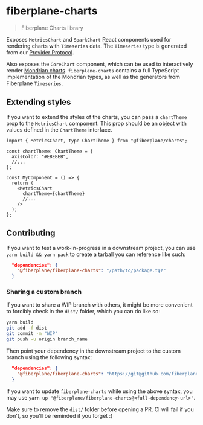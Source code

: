 # fiberplane-charts

> Fiberplane Charts library

Exposes `MetricsChart` and `SparkChart` React components used for rendering
charts with `Timeseries` data. The `Timeseries` type is generated from our
[Provider Protocol](https://github.com/fiberplane/fiberplane/tree/main/fiberplane-provider-protocol).

Also exposes the `CoreChart` component, which can be used to interactively
render [Mondrian charts](https://crates.io/crates/mondrian-charts/).
`fiberplane-charts` contains a full TypeScript implementation of the Mondrian
types, as well as the generators from Fiberplane `Timeseries`.

## Extending styles

If you want to extend the styles of the charts, you can pass a `chartTheme` prop
to the `MetricsChart` component. This prop should be an object with values
defined in the `ChartTheme` interface.

```tsx
import { MetricsChart, type ChartTheme } from "@fiberplane/charts";

const chartTheme: ChartTheme = {
  axisColor: "#EBEBEB",
  //...
};

const MyComponent = () => {
  return (
    <MetricsChart
      chartTheme={chartTheme}
      //...
    />
  );
};
```

## Contributing

If you want to test a work-in-progress in a downstream project, you can use
`yarn build && yarn pack` to create a tarball you can reference like such:

```json
  "dependencies": {
    "@fiberplane/fiberplane-charts": "/path/to/package.tgz"
  }
```

### Sharing a custom branch

If you want to share a WIP branch with others, it might be more convenient to
forcibly check in the `dist/` folder, which you can do like so:

```sh
yarn build
git add -f dist
git commit -m "WIP"
git push -u origin branch_name
```

Then point your dependency in the downstream project to the custom branch using
the following syntax:

```json
  "dependencies": {
    "@fiberplane/fiberplane-charts": "https://git@github.com/fiberplane/fiberplane.git#workspace=fiberplane-charts&head=<branch_name>"
  }
```

If you want to update `fiberplane-charts` while using the above syntax, you may
use `yarn up "@fiberplane/fiberplane-charts@<full-dependency-url>"`.

Make sure to remove the `dist/` folder before opening a PR. CI will fail if you
don't, so you'll be reminded if you forget :)
